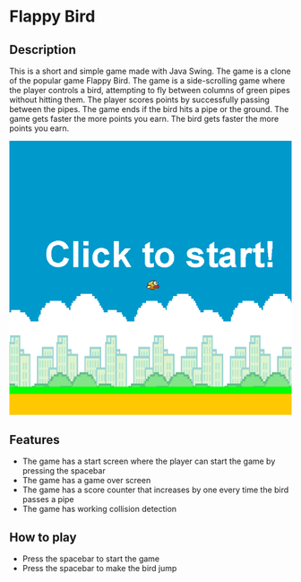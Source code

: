 # Flappy Bird 

## Description
This is a short and simple game made with Java Swing. The game is a clone of the popular game Flappy Bird. The game is a side-scrolling game where the player controls a bird, attempting to fly between columns of green pipes without hitting them. The player scores points by successfully passing between the pipes. The game ends if the bird hits a pipe or the ground. The game gets faster the more points you earn.
The bird gets faster the more points you earn.

![Gameplay](./Screenshots/gameplay.png)

## Features
- The game has a start screen where the player can start the game by pressing the spacebar
- The game has a game over screen 
- The game has a score counter that increases by one every time the bird passes a pipe
- The game has working collision detection

## How to play
- Press the spacebar to start the game
- Press the spacebar to make the bird jump

